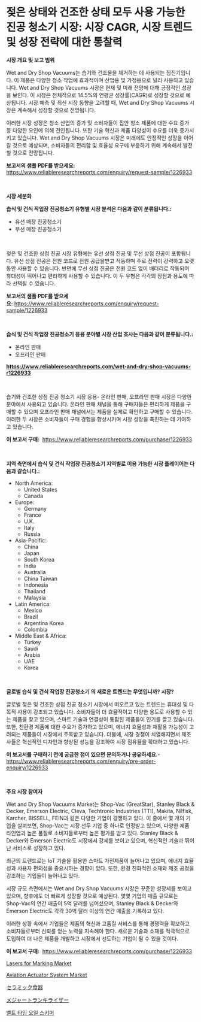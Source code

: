 <p><h1>젖은 상태와 건조한 상태 모두 사용 가능한 진공 청소기 시장: 시장 CAGR, 시장 트렌드 및 성장 전략에 대한 통찰력</h1></p><p><strong>시장 개요 및 보고 범위</strong></p>
<p><p>Wet and Dry Shop Vacuums는 습기와 건조물을 제거하는 데 사용되는 집진기입니다. 이 제품은 다양한 청소 작업에 효과적이며 산업용 및 가정용으로 널리 사용되고 있습니다. Wet and Dry Shop Vacuums 시장은 현재 및 미래 전망에 대해 긍정적인 성장을 보인다. 이 시장은 전체적으로 14.5%의 연평균 성장률(CAGR)로 성장할 것으로 예상됩니다. 시장 예측 및 최신 시장 동향을 고려할 때, Wet and Dry Shop Vacuums 시장은 계속해서 성장할 것으로 전망됩니다.</p><p>이러한 시장 성장은 청소 산업의 증가 및 소비자들이 집안 청소 제품에 대한 수요 증가 등 다양한 요인에 의해 견인됩니다. 또한 기술 혁신과 제품 다양성이 수요를 더욱 증가시키고 있습니다. Wet and Dry Shop Vacuums 시장은 미래에도 안정적인 성장을 이어갈 것으로 예상되며, 소비자들의 편리함 및 효율성 요구에 부응하기 위해 계속해서 발전할 것으로 전망됩니다.</p></p>
<p><strong>보고서의 샘플 PDF를 받으세요:</strong> <a href="https://www.reliableresearchreports.com/enquiry/request-sample/1226933">https://www.reliableresearchreports.com/enquiry/request-sample/1226933</a></p>
<p>&nbsp;</p>
<p><strong>시장 세분화</strong></p>
<p><strong>습식 및 건식 작업장 진공청소기 유형별 시장 분석은 다음과 같이 분류됩니다.:</strong></p>
<p><ul><li>유선 매장 진공청소기</li><li>무선 매장 진공청소기</li></ul></p>
<p>&nbsp;</p>
<p><p>젖은 및 건조한 상점 진공 시장 유형에는 유선 상점 진공 및 무선 상점 진공이 포함됩니다. 유선 상점 진공은 전원 코드로 전원 공급을받고 작동하며 주로 전력이 강력하고 오랫동안 사용할 수 있습니다. 반면에 무선 상점 진공은 전원 코드 없이 배터리로 작동되며 휴대성이 뛰어나고 편리하게 사용할 수 있습니다. 이 두 유형은 각각의 장점과 용도에 따라 선택될 수 있습니다.</p></p>
<p><strong>보고서의 샘플 PDF를 받으세요:</strong>&nbsp;<a href="https://www.reliableresearchreports.com/enquiry/request-sample/1226933">https://www.reliableresearchreports.com/enquiry/request-sample/1226933</a></p>
<p>&nbsp;</p>
<p><strong> 습식 및 건식 작업장 진공청소기 응용 분야별 시장 산업 조사는 다음과 같이 분류됩니다.:</strong></p>
<p><ul><li>온라인 판매</li><li>오프라인 판매</li></ul></p>
<p><strong><a href="https://www.reliableresearchreports.com/wet-and-dry-shop-vacuums-r1226933">https://www.reliableresearchreports.com/wet-and-dry-shop-vacuums-r1226933</a></strong></p>
<p>&nbsp;</p>
<p><p>습기와 건조한 상점 진공 청소기 시장 응용- 온라인 판매, 오프라인 판매 시장은 다양한 분야에서 사용되고 있습니다. 온라인 판매 채널을 통해 구매자들은 편리하게 제품을 구매할 수 있으며 오프라인 판매 채널에서는 제품을 실제로 확인하고 구매할 수 있습니다. 이러한 두 시장은 소비자들이 구매 경험을 향상시키며 시장 성장을 촉진하는 데 기여하고 있습니다.</p></p>
<p><strong>이 보고서 구매:</strong>&nbsp; <a href="https://www.reliableresearchreports.com/purchase/1226933">https://www.reliableresearchreports.com/purchase/1226933</a></p>
<p>&nbsp;</p>
<p><strong>지역 측면에서 습식 및 건식 작업장 진공청소기 지역별로 이용 가능한 시장 플레이어는 다음과 같습니다.:</strong></p>
<p><ul>
    <li>
        North America:
        <ul>
            <li>United States</li>
            <li>Canada</li>
        </ul>
    </li>
    <li>
        Europe:
        <ul>
            <li>Germany</li>
            <li>France</li>
            <li>U.K.</li>
            <li>Italy</li>
            <li>Russia</li>
        </ul>
    </li>
    <li>
        Asia-Pacific:
        <ul>
            <li>China</li>
            <li>Japan</li>
            <li>South Korea</li>
            <li>India</li>
            <li>Australia</li>
            <li>China Taiwan</li>
            <li>Indonesia</li>
            <li>Thailand</li>
            <li>Malaysia</li>
        </ul>
    </li>
    <li>
        Latin America:
        <ul>
            <li>Mexico</li>
            <li>Brazil</li>
            <li>Argentina Korea</li>
            <li>Colombia</li>
        </ul>
    </li>
    <li>
        Middle East & Africa:
        <ul>
            <li>Turkey</li>
            <li>Saudi</li>
            <li>Arabia</li>
            <li>UAE</li>
            <li>Korea</li>
        </ul>
    </li>
    </ul></p>
<p>&nbsp;</p>
<p><strong>글로벌 습식 및 건식 작업장 진공청소기 의 새로운 트렌드는 무엇입니까? 시장?</strong></p>
<p><p>글로벌 젖은 및 건조한 상점 진공 청소기 시장에서 떠오르고 있는 트렌드는 휴대성 및 다목적 사용이 강조되고 있습니다. 소비자들이 더 효율적이고 다양한 용도로 사용할 수 있는 제품을 찾고 있으며, 스마트 기술과 연결성이 통합된 제품들이 인기를 끌고 있습니다. 또한, 친환경 제품에 대한 수요가 증가하고 있으며, 에너지 효율성과 재활용 가능성이 고려되는 제품들이 시장에서 주목받고 있습니다. 더불에, 시장 경쟁이 치열해지면서 제조사들은 혁신적인 디자인과 향상된 성능을 강조하여 시장 점유율을 확대하고 있습니다.</p></p>
<p><strong>이 보고서를 구매하기 전에 궁금한 점이 있으면 문의하거나 공유하세요.</strong>- <a href="https://www.reliableresearchreports.com/enquiry/pre-order-enquiry/1226933">https://www.reliableresearchreports.com/enquiry/pre-order-enquiry/1226933</a></p>
<p>&nbsp;</p>
<p><strong>주요 시장 참여자</strong></p>
<p><p>Wet and Dry Shop Vacuums Market는 Shop-Vac (GreatStar), Stanley Black & Decker, Emerson Electric, Cleva, Techtronic Industries (TTI), Makita, Nilfisk, Karcher, BISSELL, FEIN과 같은 다양한 기업이 경쟁하고 있다. 이 중에서 몇 개의 기업을 살펴보면, Shop-Vac는 시장 선두 기업 중 하나로 인정받고 있으며, 다양한 제품 라인업과 높은 품질로 소비자들로부터 높은 평가를 받고 있다. Stanley Black & Decker와 Emerson Electric도 시장에서 강세를 보이고 있으며, 혁신적인 기술과 뛰어난 서비스로 성장하고 있다.</p><p>최근의 트렌드로는 IoT 기술을 활용한 스마트 가전제품이 늘어나고 있으며, 에너지 효율성과 사용자 편의성을 중요시하는 경향이 있다. 또한, 환경 친화적인 소재와 제조 공정을 강조하는 기업들이 늘어나고 있다.</p><p>시장 규모 측면에서는 Wet and Dry Shop Vacuums 시장은 꾸준한 성장세를 보이고 있으며, 향후에도 더 빠르게 성장할 것으로 예상된다. 몇몇 기업의 매출 규모로는 Shop-Vac의 연간 매출이 5억 달러를 넘어섰으며, Stanley Black & Decker와 Emerson Electric도 각각 30억 달러 이상의 연간 매출을 기록하고 있다.</p><p>이러한 상황 속에서 기업들은 제품의 혁신과 고품질 서비스를 통해 경쟁력을 확보하고 소비자들로부터 신뢰를 얻는 노력을 지속해야 한다. 새로운 기술과 소재를 적극적으로 도입하여 더 나은 제품을 개발하고 시장에서 선도하는 기업이 될 수 있을 것이다.</p></p>
<p><strong>이 보고서 구매:</strong>&nbsp;&nbsp;<a href="https://www.reliableresearchreports.com/purchase/1226933">https://www.reliableresearchreports.com/purchase/1226933</a></p>
<p><p><a href="https://github.com/biheemgalvinlouises6hokrh3h/Market-Research-Report-List-2/blob/main/lasers-for-marking-market.md">Lasers for Marking Market</a></p><p><a href="https://www.linkedin.com/pulse/aviation-actuator-system-market-size-cagr-trends-2024-2030-ovn2e?trackingId=iJfpsfISFPsAmsBnyk4N8w%3D%3D">Aviation Actuator System Market</a></p><p><a href="https://medium.com/@gustavorn8776xcc/%E3%82%BB%E3%83%A9%E3%83%9F%E3%83%83%E3%82%AF%E9%A3%9F%E5%99%A8%E5%B8%82%E5%A0%B4-%E6%88%90%E5%8A%9F%E3%81%99%E3%82%8B%E3%83%93%E3%82%B8%E3%83%8D%E3%82%B9%E6%88%A6%E7%95%A5%E3%81%AE%E9%8D%B5%E3%81%A8%E3%81%AA%E3%82%8B%E4%BA%88%E6%B8%AC2031%E5%B9%B4%E3%81%BE%E3%81%A7-6f57aa05a6d2">セラミック食器</a></p><p><a href="https://medium.com/@aidalakin1973/%E4%B8%BB%E8%A6%81%E3%81%AA%E9%8E%AE%E9%9D%99%E5%89%A4%E5%B8%82%E5%A0%B4%E3%81%AE%E5%88%86%E6%9E%90-%E3%81%9D%E3%81%AEcagr-%E5%B8%82%E5%A0%B4%E3%82%BB%E3%82%B0%E3%83%A1%E3%83%B3%E3%83%86%E3%83%BC%E3%82%B7%E3%83%A7%E3%83%B3-%E3%81%8A%E3%82%88%E3%81%B3%E3%82%B0%E3%83%AD%E3%83%BC%E3%83%90%E3%83%AB%E7%94%A3%E6%A5%AD%E3%81%AE%E6%A6%82%E8%A6%81-857b0f280daa">メジャートランキライザー</a></p><p><a href="https://medium.com/@flower89678/2024%EB%85%84%EB%B6%80%ED%84%B0-2031%EB%85%84%EA%B9%8C%EC%A7%80%EC%9D%98-%EB%B2%A8%ED%8A%B8%ED%98%95-%EC%98%A4%EC%9D%BC-%EC%8A%A4%ED%82%A4%EB%A8%B8-%EC%8B%9C%EC%9E%A5-%EB%B6%84%EC%84%9D-%EB%B0%8F-%ED%81%AC%EA%B8%B0-%EC%98%88%EC%B8%A1-8ae6a978cc16">벨트 타입 오일 스키머</a></p></p>